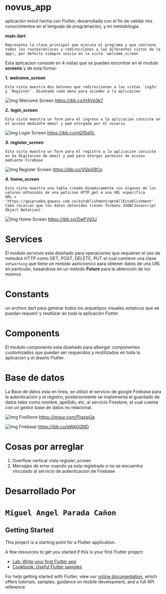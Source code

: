 # novus_app

aplicación móvil hecha con Flutter, desarrollada con el fin de validar mis conocimientos en el lenguaje de programación, y mi metodologia.

**main.dart**

    Representa la clase principal que ejecuta el programa y que contiene todos los routes(enlaces y redirecciones a las diferentes vistas de la app), por defecto siempre inicia en la vista `welcome_screen`


Esta aplicacion consiste en 4 vistas que se pueden encontrar en el modulo **screens** y de esta forma:

**1.** **welcome_screen**

    Esta vista muestra dos botones que redireccionan a las vistas `LogIn` y `Register`. Diseñada como menu para acceder a la aplicacion

 ![Img Welcome Screen](https://ibb.co/H4Vp3k7) https://ibb.co/H4Vp3k7

**2.** **login_screen**

    Esta vista muestra un form para el ingreso a la aplicacion consiste en el acceso mediante email y pwd otorgada por el usuario

![Img Login Screen](https://ibb.co/nQ1SqDL) https://ibb.co/nQ1SqDL
    

**3.** **register_screen**

    Esta vista muestra un form para el registro a la aplicacion consiste en ka digitacion de email y pwd para otorgar permisos de acceso mediante Firebase


![Img Register Screen](https://ibb.co/VQpG9Cp) https://ibb.co/VQpG9Cp
    

**4.** **home_screen**

    Esta vista muestra una tabla creada dinamicamente con algunos de los valores obtenidos de una peticion HTTP.get a una URL especifica
    URL = 'https://apiprueba.gopass.com.co/establishment/getAllEstablishment'
    Cabe recalcar que los datos obtenidos tienen formato JSON(Javascript Object Notation)


![Img Home Screen](https://ibb.co/DwFVd3J) https://ibb.co/DwFVd3J
    

# Services

El modulo *services* esta diseñado para operaciones que requieren el uso de metodos HTTP como GET, POST, DELETE, PUT el cual contiene una clase `networking` que tiene un metodo asincronico para obtener datos de una URL en particular, basandose en un metodo **Future** para la obtencion de los mismos

# Constants

un archivo dart para generar todos los arquetipos visuales estaticos que se puedan requerir y reutilizar en toda la aplicación Flutter

# Components

El modulo components esta diseñado para albergar componentes customizados que puedan ser requeridos y reutilizados en toda la aplicacion y el diseño Flutter.


# Base de datos

La Base de datos esta en linea, se utilizó el servicio de google Firebase para la autenticación y el registro, posteriormente se implementa el guardado de datos tales como nombre, apellido, etc, al servicio Firestore, el cual cuenta con un gestor base de datos no relacional.

![Img FireStore](https://imgur.com/PjqzwUa) https://imgur.com/PjqzwUa

![Img Firebase](https://ibb.co/pWkGQND) https://ibb.co/pWkGQND


# Cosas por arreglar

1. Overflow vertical vista register_screen
2. Mensajes de error cuando ya esta registrado o no se encuentra vinculado al servicio de autenticación de Firebase

# Desarrollado Por

# `Miguel Angel Parada Cañon`

## Getting Started

This project is a starting point for a Flutter application.

A few resources to get you started if this is your first Flutter project:

- [Lab: Write your first Flutter app](https://flutter.dev/docs/get-started/codelab)
- [Cookbook: Useful Flutter samples](https://flutter.dev/docs/cookbook)

For help getting started with Flutter, view our
[online documentation](https://flutter.dev/docs), which offers tutorials,
samples, guidance on mobile development, and a full API reference.
